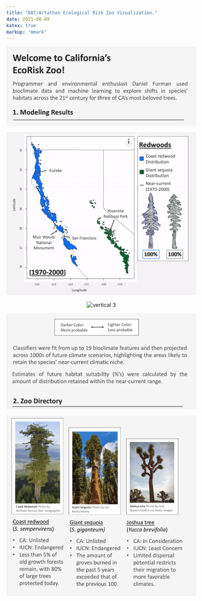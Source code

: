 ```yaml
---
title: "DAT/Artathon Ecological Risk Zoo Visualization."
date: 2021-08-09
katex: true
markup: "mmark"
---
```


<p align="center"> <img src="/research-outputs/datartathon/knitted-files/ecorisk-zoo-vertical-1.png" alt="vertical 1" /> </p><p align="center"> <img src="/research-outputs/datartathon/knitted-files/ecorisk-zoo-vertical-2.gif" alt="vertical 2" /></p><p align="center"> <img src="/research-outputs/datartathon/knitted-files/ecorisk-zoo-vertical-3.gif" alt="vertical 3" /></p><p align="center"> <img src="/research-outputs/datartathon/knitted-files/ecorisk-zoo-vertical-4.png" alt="vertical 4" /> </p><p align="center"> <img src="/research-outputs/datartathon/knitted-files/ecorisk-zoo-vertical-5.png" alt="vertical 5" /> </p>


